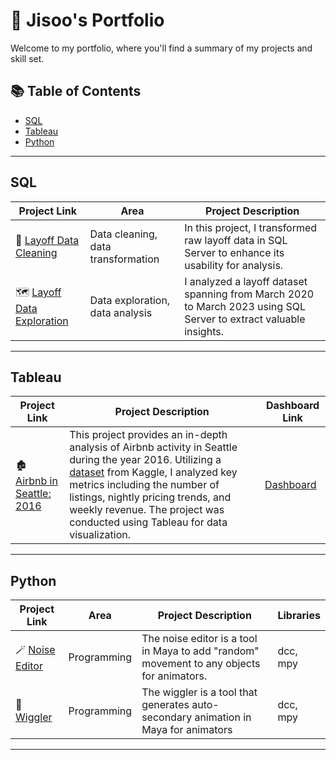 # 📌 Jisoo's Portfolio

Welcome to my portfolio, where you'll find a summary of my projects and skill set.

## 📚 Table of Contents
- [SQL](#sql)
- [Tableau](#tableau)
- [Python](#python)

***

## SQL

| Project Link | Area | Project Description | 
|---|---|---|
|🧹 [Layoff Data Cleaning](https://github.com/jisookim33/Layoff-Data-Cleaning) | Data cleaning, data transformation | In this project, I transformed raw layoff data in SQL Server to enhance its usability for analysis. | 
|🗺️ [Layoff Data Exploration](https://github.com/jisookim33/Layoff-Exploratory-Data-Analysis) | Data exploration, data analysis | I analyzed a layoff dataset spanning from March 2020 to March 2023 using SQL Server to extract valuable insights. |  

***

## Tableau

| Project Link | Project Description | Dashboard Link |
|---|---|---|
|🏚️ [Airbnb in Seattle: 2016](https://github.com/jisookim33/Airbnb-in-Seattle-2016/blob/main/README.md)|This project provides an in-depth analysis of Airbnb activity in Seattle during the year 2016. Utilizing a [dataset](https://www.kaggle.com/datasets/alexanderfreberg/airbnb-listings-2016-dataset) from Kaggle, I analyzed key metrics including the number of listings, nightly pricing trends, and weekly revenue. The project was conducted using Tableau for data visualization.|[Dashboard](https://public.tableau.com/app/profile/jisoo.kim5135/viz/AirbnbinSeattle2016_17454141745820/Dashboard1?publish=yes)|

***

## Python

| Project Link | Area | Project Description | Libraries |    
|---|---|---|---|
|🪄 [Noise Editor](https://github.com/jisookim33/noiseeditor) | Programming | The noise editor is a tool in Maya to add "random" movement to any objects for animators. | dcc, mpy | 
|🐛 [Wiggler](https://github.com/jisookim33/wiggler) | Programming | The wiggler is a tool that generates auto-secondary animation in Maya for animators | dcc, mpy |   

***
